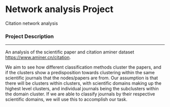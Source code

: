 # Network analysis Project
Citation network analysis

### Project Description
---------------------

An analysis of the scientific paper and citation aminer dataset https://www.aminer.cn/citation. 

We aim to see how different classification methods cluster the papers, and if the clusters show a predisposition towards clustering within the same scientific journals that the nodes/papers are from. Our assumption is that there will be clusters within clusters, with scientific domains making up the highest level clusters, and individual journals being the subclusters within the domain cluster. If we are able to classify journals by their respective scientific domains, we will use this to accomplish our task.
